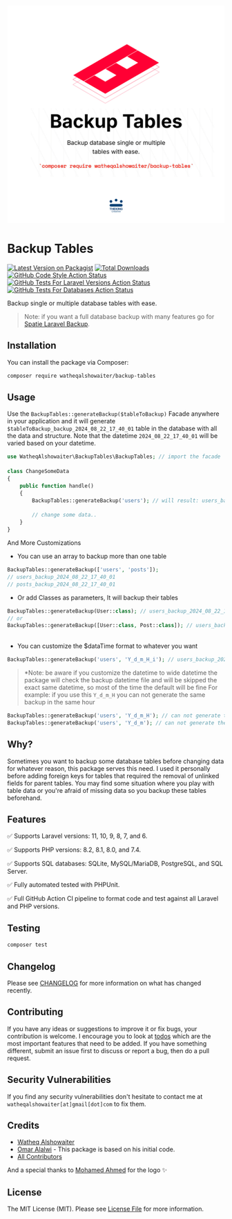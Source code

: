 ![Package cover](./arts/package-cover.png)

# Backup Tables

[![Latest Version on Packagist](https://img.shields.io/packagist/v/watheqalshowaiter/backup-tables.svg?style=flat-square)](https://packagist.org/packages/watheqalshowaiter/backup-tables)
[![Total Downloads](https://img.shields.io/packagist/dt/watheqalshowaiter/backup-tables.svg?style=flat-square)](https://packagist.org/packages/watheqalshowaiter/backup-tables)
[![GitHub Code Style Action Status](https://img.shields.io/github/actions/workflow/status/watheqalshowaiter/backup-tables/fix-php-code-style-issues.yml?branch=main&label=code%20style&style=flat-square)](https://github.com/watheqalshowaiter/backup-tables/actions?query=workflow%3A"Fix+PHP+code+style+issues"+branch%3Amain)
[![GitHub Tests For Laravel Versions Action Status](https://img.shields.io/github/actions/workflow/status/watheqalshowaiter/backup-tables/tests-for-laravel-versions.yml?branch=main&label=tests-for-laravel-versions&style=flat-square)](https://github.com/watheqalshowaiter/backup-tables/actions?query=workflow%3A"tests-for-laravel-versions"+branch%3Amain)
[![GitHub Tests For Databases Action Status](https://img.shields.io/github/actions/workflow/status/watheqalshowaiter/backup-tables/tests-for-databases.yml?branch=main&label=tests-for-databases&style=flat-square)](https://github.com/watheqalshowaiter/backup-tables/actions?query=workflow%3Atests-for-databases+branch%3Amain)

Backup single or multiple database tables with ease.

> Note: if you want a full database backup with many features go for [Spatie Laravel Backup](https://github.com/spatie/laravel-backup).

## Installation

You can install the package via Composer:

```bash
composer require watheqalshowaiter/backup-tables
```

## Usage

Use the `BackupTables::generateBackup($tableToBackup)` Facade anywhere in your application and it will
generate `$tableToBackup_backup_2024_08_22_17_40_01` table in the database with all the data and structure. Note that
the datetime `2024_08_22_17_40_01` will be varied based on your datetime.

```php
use WatheqAlshowaiter\BackupTables\BackupTables; // import the facade

class ChangeSomeData
{
    public function handle()
    {
        BackupTables::generateBackup('users'); // will result: users_backup_2024_08_22_17_40_01
       
        // change some data.. 
    }
}
```

And More Customizations

- You can use an array to backup more than one table

```php
BackupTables::generateBackup(['users', 'posts']); 
// users_backup_2024_08_22_17_40_01
// posts_backup_2024_08_22_17_40_01 
```

- Or add Classes as parameters, It will backup their tables

```php
BackupTables::generateBackup(User::class); // users_backup_2024_08_22_17_40_01
// or
BackupTables::generateBackup([User::class, Post::class]); // users_backup_2024_08_22_17_40_01, posts_backup_2024_08_22_17_40_01 
 
```

- You can customize the $dataTime format to whatever you want

```php
BackupTables::generateBackup('users', 'Y_d_m_H_i'); // users_backup_2024_22_08_17_40
```

> *Note: be aware if you customize the datetime to wide datetime the package will check the backup datetime file and
> will be skipped
> the exact same datetime, so most of the time the default will be fine
> For example: if you use this `Y_d_m_H` you can not generate the same backup in the same hour

```php
BackupTables::generateBackup('users', 'Y_d_m_H'); // can not generate the same backup in the same hour
BackupTables::generateBackup('users', 'Y_d_m'); // can not generate the same backup in the same day
```

## Why?

Sometimes you want to backup some database tables before changing data for whatever reason, this package serves this
need. I used it personally before adding foreign keys for tables that required the removal of unlinked fields for parent tables.
You may find some situation where you play with table data or you're afraid of missing data so you backup these tables
beforehand.

## Features

✅ Supports Laravel versions: 11, 10, 9, 8, 7, and 6.

✅ Supports PHP versions: 8.2, 8.1, 8.0, and 7.4.

✅ Supports SQL databases: SQLite, MySQL/MariaDB, PostgreSQL, and SQL Server.

✅ Fully automated tested with PHPUnit.

✅ Full GitHub Action CI pipeline to format code and test against all Laravel and PHP versions.

## Testing

```bash
composer test
```

## Changelog

Please see [CHANGELOG](CHANGELOG.md) for more information on what has changed recently.

## Contributing

If you have any ideas or suggestions to improve it or fix bugs, your contribution is welcome. I encourage you to look at [todos](./todos.md) which are the most important features that need to be added. If you have something different, submit an issue first to discuss or report a bug, then do a pull request.

## Security Vulnerabilities

If you find any security vulnerabilities don't hesitate to contact me at `watheqalshowaiter[at]gmail[dot]com` to fix
them.

## Credits

- [Watheq Alshowaiter](https://github.com/WatheqAlshowaiter)
- [Omar Alalwi](https://github.com/omaralalwi) - This package is based on his initial code.
- [All Contributors](../../contributors)
  

And a special thanks to [Mohamed Ahmed](https://www.facebook.com/thkingcreative) for the logo ✨


## License

The MIT License (MIT). Please see [License File](LICENSE.md) for more information.
